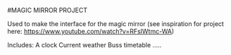 #MAGIC MIRROR PROJECT

Used to make the interface for the magic mirror (see inspiration for project here: https://www.youtube.com/watch?v=RFsIWtmc-WA)

Includes:
A clock
Current weather
Buss timetable
.....

